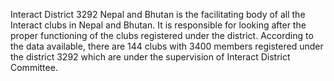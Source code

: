 Interact District 3292 Nepal and Bhutan is the facilitating body of all the Interact clubs in Nepal and Bhutan. It is responsible for looking after the proper functioning of the clubs registered under the district. According to the data available, there are 144 clubs with 3400 members registered under the district 3292 which are under the supervision of Interact District Committee.
